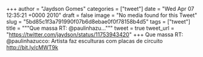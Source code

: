 
+++
author = "Jaydson Gomes"
categories = ["tweet"]
date = "Wed Apr 07 12:35:21 +0000 2010"
draft = false
image = "No media found for this Tweet"
slug = "5bd85c1f3a791990f07b6d8ebae0f0f78158b4d5"
tags = ["tweet"]
title = """Que massa RT: @paulinhazu..."""
tweet = true
tweet_url = "https://twitter.com/jaydson/status/11753943420"
+++
Que massa RT: @paulinhazucco: Artista faz esculturas com placas de circuito http://bit.ly/cMWT9k
